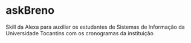 # askBreno
Skill da Alexa para auxiliar os estudantes de Sistemas de Informação da Universidade Tocantins com os cronogramas da instituição
